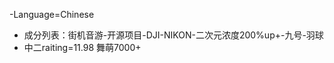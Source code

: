 -Language=Chinese
- 成分列表：街机音游-开源项目-DJI-NIKON-二次元浓度200%up+-九号-羽球  
- 中二raiting=11.98 舞萌7000+
<!---
SUPER-CRC/SUPER-CRC is a ✨ special ✨ repository because its `README.md` (this file) appears on your GitHub profile.
You can click the Preview link to take a look at your changes.
--->
